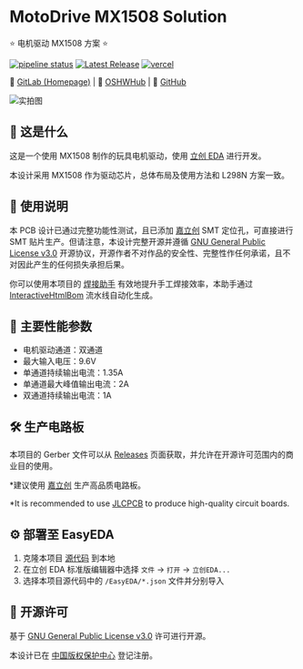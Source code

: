 # MotoDrive MX1508 Solution

⭐ 电机驱动 MX1508 方案 ⭐

[![pipeline status](https://gitlab.soraharu.com/XiaoXi/MotoDrive-MX1508-Solution/badges/master/pipeline.svg)](https://gitlab.soraharu.com/XiaoXi/MotoDrive-MX1508-Solution/-/commits/master) [![Latest Release](https://gitlab.soraharu.com/XiaoXi/MotoDrive-MX1508-Solution/-/badges/release.svg)](https://gitlab.soraharu.com/XiaoXi/MotoDrive-MX1508-Solution/-/releases) [![vercel](https://vercelbadge.soraharu.com/?app=interactivehtmlbom)](https://interactivehtmlbom.soraharu.com/)

🔗 [GitLab (Homepage)](https://gitlab.soraharu.com/XiaoXi/MotoDrive-MX1508-Solution) | 🔗 [OSHWHub](https://oshwhub.com/yanranxiaoxi/MotoDrive-MX1508-Solution) | 🔗 [GitHub](https://github.com/yanranxiaoxi/MotoDrive-MX1508-Solution)

![实拍图](https://downloadserver.soraharu.com:7000/MotoDrive%20MX1508%20Solution/Image/Product_quality_5.jpg)

## 🤔 这是什么

这是一个使用 MX1508 制作的玩具电机驱动，使用 [立创 EDA](https://lceda.cn/) 进行开发。

本设计采用 MX1508 作为驱动芯片，总体布局及使用方法和 L298N 方案一致。

## 🍭 使用说明

本 PCB 设计已通过完整功能性测试，且已添加 [嘉立创](https://www.jlc.com/) SMT 定位孔，可直接进行 SMT 贴片生产。但请注意，本设计完整开源并遵循 [GNU General Public License v3.0](https://choosealicense.com/licenses/gpl-3.0/) 开源协议，开源作者不对作品的安全性、完整性作任何承诺，且不对因此产生的任何损失承担后果。

你可以使用本项目的 [焊接助手](https://interactivehtmlbom.soraharu.com/MotoDrive-MX1508-Solution.html) 有效地提升手工焊接效率，本助手通过 [InteractiveHtmlBom](https://gitlab.soraharu.com/XiaoXi/InteractiveHtmlBom) 流水线自动化生成。

## 🏃 主要性能参数

- 电机驱动通道：双通道
- 最大输入电压：9.6V
- 单通道持续输出电流：1.35A
- 单通道最大峰值输出电流：2A
- 双通道持续输出电流：1A

## 🛠️ 生产电路板

本项目的 Gerber 文件可以从 [Releases](https://gitlab.soraharu.com/XiaoXi/MotoDrive-MX1508-Solution/-/releases) 页面获取，并允许在开源许可范围内的商业目的使用。

*建议使用 [嘉立创](https://www.jlc.com/) 生产高品质电路板。

*It is recommended to use [JLCPCB](https://jlcpcb.com/) to produce high-quality circuit boards.

## ⚙️ 部署至 EasyEDA

1. 克隆本项目 [源代码](https://gitlab.soraharu.com/XiaoXi/MotoDrive-MX1508-Solution/-/archive/master/MotoDrive-MX1508-Solution-master.zip) 到本地
2. 在立创 EDA 标准版编辑器中选择 `文件` -> `打开` -> `立创EDA...`
3. 选择本项目源代码中的 `/EasyEDA/*.json` 文件并分别导入

## 📜 开源许可

基于 [GNU General Public License v3.0](https://choosealicense.com/licenses/gpl-3.0/) 许可进行开源。

本设计已在 [中国版权保护中心](https://www.ccopyright.com.cn/) 登记注册。
